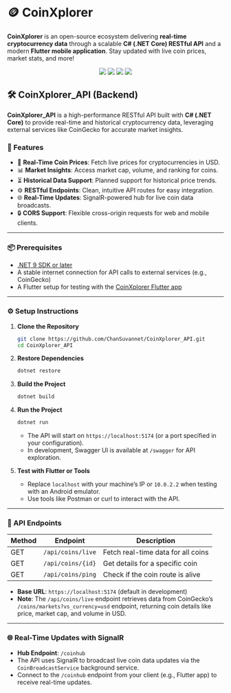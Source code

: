 
# 🪙 CoinXplorer

**CoinXplorer** is an open-source ecosystem delivering **real-time cryptocurrency data** through a scalable **C# (.NET Core) RESTful API** and a modern **Flutter mobile application**. Stay updated with live coin prices, market stats, and more!
<p align="center">
  <img src="https://img.shields.io/badge/.NET-9.0-purple?logo=dotnet" />
  <img src="https://img.shields.io/badge/CoinGecko-API-blue?logo=coingecko" />
  <img src="https://img.shields.io/badge/Swashbuckle-6.5.0-green?logo=swagger" />
  <img src="https://img.shields.io/badge/License-MIT-green.svg" />
</p>

## 🛠️ CoinXplorer_API (Backend)

**CoinXplorer_API** is a high-performance RESTful API built with **C# (.NET Core)** to provide real-time and historical cryptocurrency data, leveraging external services like CoinGecko for accurate market insights.

### 🚀 Features

- 🔄 **Real-Time Coin Prices**: Fetch live prices for cryptocurrencies in USD.
- 📊 **Market Insights**: Access market cap, volume, and ranking for coins.
- ⏳ **Historical Data Support**: Planned support for historical price trends.
- ⚙️ **RESTful Endpoints**: Clean, intuitive API routes for easy integration.
- 🌐 **Real-Time Updates**: SignalR-powered hub for live coin data broadcasts.
- 🔒 **CORS Support**: Flexible cross-origin requests for web and mobile clients.

---

### 📦 Prerequisites

- [.NET 9 SDK or later](https://dotnet.microsoft.com/download)
- A stable internet connection for API calls to external services (e.g., CoinGecko)
- A Flutter setup for testing with the [CoinXplorer Flutter app](https://github.com/ChanSuvannet/CoinXplorer)

---

### ⚙️ Setup Instructions

1. **Clone the Repository**
   ```bash
   git clone https://github.com/ChanSuvannet/CoinXplorer_API.git
   cd CoinXplorer_API
   ```

2. **Restore Dependencies**
   ```bash
   dotnet restore
   ```

3. **Build the Project**
   ```bash
   dotnet build
   ```

4. **Run the Project**
   ```bash
   dotnet run
   ```
   - The API will start on `https://localhost:5174` (or a port specified in your configuration).
   - In development, Swagger UI is available at `/swagger` for API exploration.

5. **Test with Flutter or Tools**
   - Replace `localhost` with your machine’s IP or `10.0.2.2` when testing with an Android emulator.
   - Use tools like Postman or curl to interact with the API.

---

### 📡 API Endpoints

| Method | Endpoint          | Description                        |
| ------ | ----------------- | ---------------------------------- |
| GET    | `/api/coins/live` | Fetch real-time data for all coins |
| GET    | `/api/coins/{id}` | Get details for a specific coin    |
| GET    | `/api/coins/ping` | Check if the coin route is alive   |

- **Base URL**: `https://localhost:5174` (default in development)
- **Note**: The `/api/coins/live` endpoint retrieves data from CoinGecko’s `/coins/markets?vs_currency=usd` endpoint, returning coin details like price, market cap, and volume in USD.

---

### 🌐 Real-Time Updates with SignalR

- **Hub Endpoint**: `/coinhub`
- The API uses SignalR to broadcast live coin data updates via the `CoinBroadcastService` background service.
- Connect to the `/coinhub` endpoint from your client (e.g., Flutter app) to receive real-time updates.